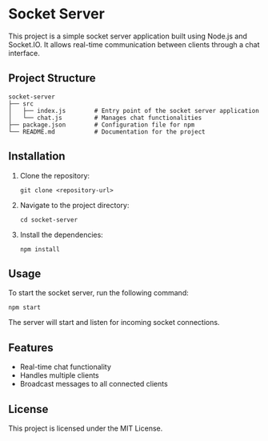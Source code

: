 # Socket Server

This project is a simple socket server application built using Node.js and Socket.IO. It allows real-time communication between clients through a chat interface.

## Project Structure

```
socket-server
├── src
│   ├── index.js        # Entry point of the socket server application
│   └── chat.js         # Manages chat functionalities
├── package.json        # Configuration file for npm
└── README.md           # Documentation for the project
```

## Installation

1. Clone the repository:
   ```
   git clone <repository-url>
   ```

2. Navigate to the project directory:
   ```
   cd socket-server
   ```

3. Install the dependencies:
   ```
   npm install
   ```

## Usage

To start the socket server, run the following command:
```
npm start
```

The server will start and listen for incoming socket connections.

## Features

- Real-time chat functionality
- Handles multiple clients
- Broadcast messages to all connected clients

## License

This project is licensed under the MIT License.